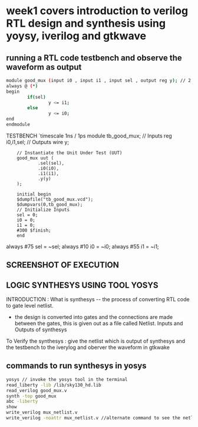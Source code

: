 # week1 covers introduction to verilog RTL design and synthesis using yoysy, iverilog and gtkwave
## running a RTL code testbench and observe the waveform as output 
```bash 
module good_mux (input i0 , input i1 , input sel , output reg y); // 2:1 mux 
always @ (*)
begin
        if(sel)
                y <= i1;
        else
                y <= i0;
end
endmodule
```

TESTBENCH 
`timescale 1ns / 1ps
module tb_good_mux;
        // Inputs
        reg i0,i1,sel;
        // Outputs
        wire y;

        // Instantiate the Unit Under Test (UUT)
        good_mux uut (
                .sel(sel),
                .i0(i0),
                .i1(i1),
                .y(y)
        );

        initial begin
        $dumpfile("tb_good_mux.vcd");
        $dumpvars(0,tb_good_mux);
        // Initialize Inputs
        sel = 0;
        i0 = 0;
        i1 = 0;
        #300 $finish;
        end

always #75 sel = ~sel;
always #10 i0 = ~i0;
always #55 i1 = ~i1;

## SCREENSHOT OF EXECUTION 



## LOGIC SYNTHESYS USING TOOL YOSYS 
INTRODUCTION :
What is synthesys -- the process of converting RTL code to gate level netlist. 
* the design is converted into gates and the connections are made between the gates, this is given out as a file called Netlist.
Inputs and Outputs of synthesys




To Verify the synthesys : give the netlist which is output of synthesys and the testbench to the iverylog and oberver the waveform in gtkwake 

## commands to run synthesys in yosys 
``` bash 
yosys // invoke the yosys tool in the terminal
read_liberty -lib /lib/sky130_hd.lib
read_verilog good_mux.v 
synth -top good_mux
abc -liberty 
show
write_verilog mux_netlist.v 
write_verilog -noattr mux_netlist.v //alternate command to see the netlist file 
```

  
